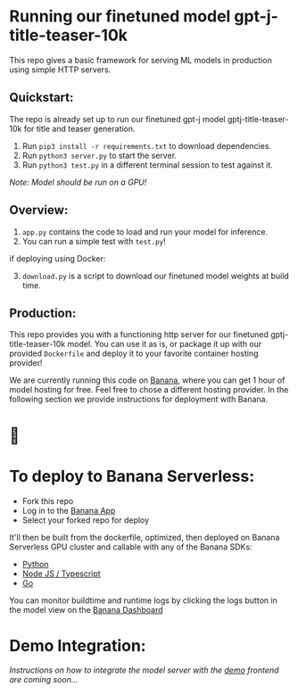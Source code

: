 
# Running our finetuned model gpt-j-title-teaser-10k

This repo gives a basic framework for serving ML models in production using simple HTTP servers.

## Quickstart:

The repo is already set up to run our finetuned gpt-j model gptj-title-teaser-10k for title and teaser generation.
1. Run `pip3 install -r requirements.txt` to download dependencies.
2. Run `python3 server.py` to start the server.
3. Run `python3 test.py` in a different terminal session to test against it.

*Note: Model should be run on a GPU!*

## Overview:

1. `app.py` contains the code to load and run your model for inference.
2. You can run a simple test with `test.py`!

if deploying using Docker:

3. `download.py` is a script to download our finetuned model weights at build time.

## Production:

This repo provides you with a functioning http server for our finetuned gptj-title-teaser-10k model. You can use it as is, or package it up with our provided `Dockerfile` and deploy it to your favorite container hosting provider!

We are currently running this code on [Banana](https://banana.dev), where you can get 1 hour of model hosting for free. Feel free to chose a different hosting provider. In the following section we provide instructions for deployment with Banana.

# 🍌

# To deploy to Banana Serverless:

- Fork this repo
- Log in to the [Banana App](https://app.banana.dev)
- Select your forked repo for deploy

It'll then be built from the dockerfile, optimized, then deployed on Banana Serverless GPU cluster and callable with any of the Banana SDKs:

- [Python](https://github.com/bananaml/banana-python-sdk)
- [Node JS / Typescript](https://github.com/bananaml/banana-node-sdk)
- [Go](https://github.com/bananaml/banana-go)

You can monitor buildtime and runtime logs by clicking the logs button in the model view on the [Banana Dashboard](https://app.banana.dev)

# Demo Integration:

*Instructions on how to integrate the model server with the [demo](https://github.com/snipaid-nlg/demo) frontend are coming soon...*
